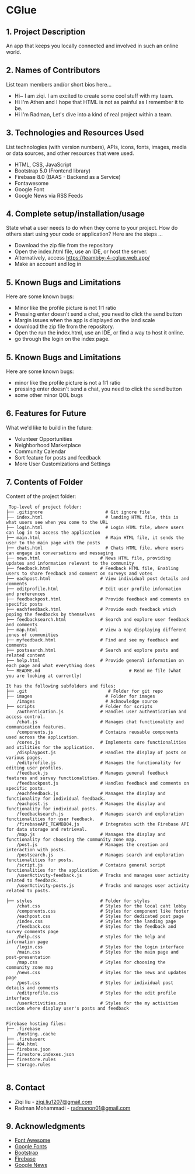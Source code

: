 # CGlue

## 1. Project Description
An app that keeps you locally connected and involved in such an online world.

## 2. Names of Contributors
List team members and/or short bios here...
* Hi~ I am ziqi. I am excited to create some cool stuff with my team.
* Hi I'm Athen and I hope that HTML is not as painful as I remember it to be.
* Hi I'm Radman, Let's dive into a kind of real project within a team.

## 3. Technologies and Resources Used
List technologies (with version numbers), APIs, icons, fonts, images, media or data sources, and other resources that were used.
* HTML, CSS, JavaScript
* Bootstrap 5.0 (Frontend library)
* Firebase 8.0 (BAAS - Backend as a Service)
* Fontawesome
* Google Font
* Google News via RSS Feeds

## 4. Complete setup/installation/usage
State what a user needs to do when they come to your project.  How do others start using your code or application?
Here are the steps ...
* Download the zip file from the repository
* Open the index.html file, use an IDE, or host the server.
* Alternatively, access https://teambby-4-cglue.web.app/
* Make an account and log in

## 5. Known Bugs and Limitations
Here are some known bugs:
* Minor like the profile picture is not 1:1 ratio
* Pressing enter doesn't send a chat, you need to click the send button
* Margin issues when the app is displayed on the land scale
* download the zip file from the repository.
* Open the run the index.html, use an IDE, or find a way to host it online.
* go through the login on the index page.

## 5. Known Bugs and Limitations
Here are some known bugs:
* minor like the profile picture is not a 1:1 ratio
* pressing enter doesn't send a chat, you need to click the send button
* some other minor QOL bugs


## 6. Features for Future
What we'd like to build in the future:
* Volunteer Opportunities
* Neighborhood Marketplace
* Community Calendar
* Sort feature for posts and feedback
* More User Customizations and Settings

## 7. Contents of Folder
Content of the project folder:

```
 Top-level of project folder: 
├── .gitignore               	      # Git ignore file
├── index.html               	      # landing HTML file, this is what users see when you come to the URL
├── login.html               	      # Login HTML file, where users can log in to access the application
├── main.html                	      # Main HTML file, it sends the user to the main page with the posts
├── chats.html               	      # Chats HTML file, where users can engage in conversations and messaging
├── news.html                       # News HTML file, providing updates and information relevant to the community
├── feedback.html                   # Feedback HTML file, Enabling users to share feedback and comment on surveys and votes
├── eachpost.html                   # View individual post details and comments
├── editprofile.html               	# Edit user profile information and preferences
├── feedbackpost.html               # Provide feedback and comments on specific posts
├── eachfeedback.html               # Provide each feedback which poping the feedbacks by themselves
├── feedbacksearch.html             # Search and explore user feedback and comments
├── map.html                        # View a map displaying different zones of communities
├── myfeedback.html                 # Find and see my feedback and comments
├── postsearch.html                 # Search and explore posts and related content
├── help.html                       # Provide general information on each page and what everything does
└── README.md				                   # Read me file (what you are looking at currently)

It has the following subfolders and files:
├── .git                    	       # Folder for git repo
├── images                   	      # Folder for images
    /images                	          # Acknowledge source
├── scripts                  	    # Folder for scripts
    /authentication.js              # Handles user authentication and access control.
    /chat.js                        # Manages chat functionality and communication features.
    /components.js                 	# Contains reusable components used across the application.
    /cores.js                      	# Implements core functionalities and utilities for the application.
    /displaypost.js                	# Handles the display of posts on various pages.
    /editprofile.js                	# Manages the functionality for editing user profiles.
    /feedback.js                   	# Manages general feedback features and survey functionalities.
    /feedbackpost.js               	# Handles feedback and comments on specific posts.
    /eachfeedback.js               	# Manages the display and functionality for individual feedback.
    /eachpost.js                   	# Manages the display and functionality for individual posts.
    /feedbacksearch.js             	# Manages search and exploration functionalities for user feedback.
    /firebaseAPI_TEAMBB04.js       	# Integrates with the Firebase API for data storage and retrieval.
    /map.js                        	# Manages the display and functionality for choosing the community zone map.
    /post.js                       	# Manages the creation and interaction with posts.
    /postsearch.js                 	# Manages search and exploration functionalities for posts.
    /script.js                     	# Contains general script functionalities for the application.
    /userActivity-feedback.js      	# Tracks and manages user activity related to feedback.
    /userActivity-posts.js         	# Tracks and manages user activity related to posts.

├── styles                   	    # Folder for styles
    /chat.css                       # Styles for the local caht lobby
    /components.css                 # Styles for component like footer
    /eachpost.css                   # Styles for dedicated post page
    /index.css                	    # Styles for the landing page
    /feedback.css                   # Styles for the feedback and survey comments page
    /help.css                       # Styles for the help and information page
    /login.css                      # Styles for the login interface
    /main.css                	    # Styles for the main page and post-presentation
    /map.css                        # Styles for choosing the community zone map
    /news.css                       # Styles for the news and updates page
    /post.css                       # Styles for individual post details and comments
    /editprofile.css                # Styles for the edit profile interface
    /userActivities.css             # Styles for the my activities section where display user's posts and feedback


Firebase hosting files: 
├── .firebase
    /hosting..cache
├── .firebaserc
├── 404.html
├── firebase.json
├── firestore.indexes.json
├── firestore.rules
├── storage.rules


```
## 8. Contact
* Ziqi liu - ziqi.liu1207@gmail.com
* Radman Mohammadi - radmanon01@gmail.com


## 9. Acknowledgments
* <a href="https://fontawesome.com/">Font Awesome</a>
* <a href="https://fonts.google.com/">Google Fonts</a>
* <a href="https://getbootstrap.com/">Bootstrap</a>
* <a href="https://firebase.google.com/">Firebase</a>
* <a href="https://news.google.com/">Google News</a>

